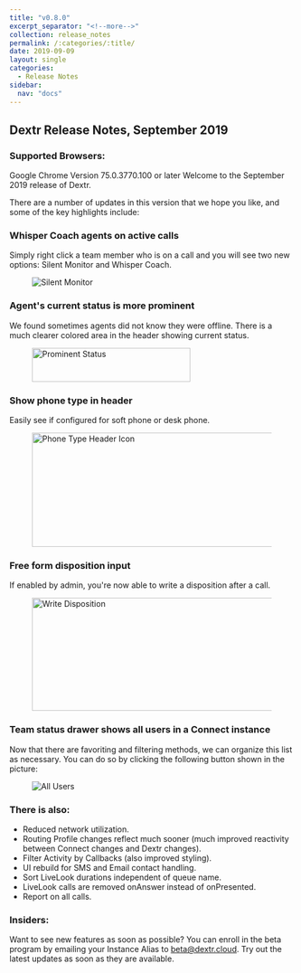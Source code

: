 ```yaml
---
title: "v0.8.0"
excerpt_separator: "<!--more-->"
collection: release_notes
permalink: /:categories/:title/
date: 2019-09-09
layout: single
categories:
  - Release Notes
sidebar:
  nav: "docs"
---
```


## Dextr Release Notes, September 2019
### Supported Browsers: 

Google Chrome Version 75.0.3770.100 or later  Welcome to the September 2019 release of Dextr. 

There are a number of updates in this version that we hope you like, and some of the key highlights include: 

### Whisper Coach agents on active calls 

Simply right click a team member who is on a call and you will see two new options: Silent Monitor and Whisper Coach. 

<figure>
   <img src="{{ '/assets/images/silent-monitor.jpg' }}" alt="Silent Monitor">
</figure>

### Agent's current status is more prominent 

We found sometimes agents did not know they were offline. There is a much clearer colored area in the header showing current status. 

<figure>
   <img src="{{ '/assets/images/status-prominent.jpg' }}" alt="Prominent Status" style="height: 60px; width: 280px">
</figure>

### Show phone type in header 

Easily see if configured for soft phone or desk phone.

<figure>
   <img src="{{ '/assets/images/deskphone-softphone.jpg' }}" alt="Phone Type Header Icon" style="height: 202px; width: 527px">
</figure>

### Free form disposition input

If enabled by admin, you're now able to write a disposition after a call.

<figure>
   <img src="{{ '/assets/images/write-disposition.jpg' }}" alt="Write Disposition" style="height: 200px; width: 550px">
</figure>


### Team status drawer shows all users in a Connect instance 

Now that there are favoriting and filtering methods, we can organize this list as necessary. You can do so by clicking the following button shown in the picture:

<figure>
   <img src="{{ '/assets/images/all-users.jpg' }}" alt="All Users">
</figure>

### There is also:

- Reduced network utilization. 
- Routing Profile changes reflect much sooner (much improved reactivity between Connect changes and Dextr changes).
- Filter Activity by Callbacks (also improved styling).
- UI rebuild for SMS and Email contact handling. 
- Sort LiveLook durations independent of queue name. 
- LiveLook calls are removed onAnswer instead of onPresented. 
- Report on all calls. 


### Insiders: 

Want to see new features as soon as possible? You can enroll in the beta program by emailing your Instance Alias to beta@dextr.cloud.  Try out the latest updates as soon as they are available.  
 